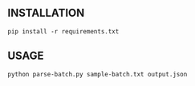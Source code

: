 ## INSTALLATION

`pip install -r requirements.txt`

## USAGE

`python parse-batch.py sample-batch.txt output.json`

